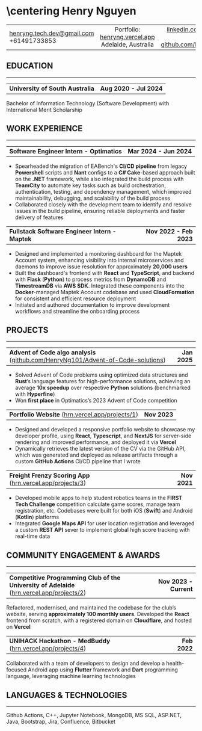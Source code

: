 # \centering Henry Nguyen

|     |  |   |
| :- | :-: | -: |
| henryng.tech.dev@gmail.com <br> +61491733853  | Portfolio: [henryng.vercel.app](https://henryng.vercel.app/about) <br> Adelaide, Australia | [linkedin.com/in/henry-nguyen0/](https://linkedin.com/in/henry-nguyen0/) <br> [github.com/HenryNg101](https://github.com/HenryNg101) |

## EDUCATION

---

|     |  |
| :-------- | -: |
| **University of South Australia** | **Aug 2020 - Jul 2024** |

Bachelor of Information Technology (Software Development) with International Merit Scholarship

## WORK EXPERIENCE

---

|     |  |
| :-------- | -: |
| **Software Engineer Intern - Optimatics** | **Mar 2024 - Jun 2024** |

- Spearheaded the migration of EABench's **CI/CD pipeline** from legacy **Powershell** scripts and **Nant** configs to a **C# Cake**-based approach built on the **.NET** framework, while also integrated the build process with **TeamCity** to automate key tasks such as build orchestration, authentication, testing, and dependency management, which improved maintainability, debugging, and scalability of the build process
- Collaborated closely with the development team to identify and resolve issues in the build pipeline, ensuring reliable deployments and faster delivery of features

|     |  |
| :-------- | -: |
| **Fullstack Software Engineer Intern - Maptek** | **Nov 2022 - Feb 2023** |

- Designed and implemented a monitoring dashboard for the Maptek Account system, enhancing visibility into internal microservices and daemons to improve issue resolution for approximately **20,000 users**
- Built the dashboard's frontend with **React** and **TypeScript**, and backend with **Flask** (**Python**) to process metrics from **DynamoDB** and **TimestreamDB** via **AWS SDK**. Integrated these components into the **Docker**-managed Maptek Account codebase and used **CloudFormation** for consistent and efficient resource deployment
- Initiated and authored documentation to improve development workflows and streamline the onboarding process

## PROJECTS

---

|     |  |
| :-------- | -: |
| **Advent of Code algo analysis** ([github.com/HenryNg101/Advent-of-Code-solutions](https://github.com/HenryNg101/Advent-of-Code-solutions)) | **Jan 2025**|

- Solved Advent of Code problems using optimized data structures and **Rust**’s language features for high-performance solutions, achieving an average **10x speedup** over respective **Python** solutions (benchmarked with **Hyperfine**)
- Won **first place** in Optimatics’s 2023 Advent of Code competition

|     |  |
| :-------- | -: |
| **Portfolio Website** ([hrn.vercel.app/projects/1](https://hrn.vercel.app/projects/1)) | **Nov 2023** |

- Designed and developed a responsive portfolio website to showcase my developer profile, using **React**, **Typescript**, and **NextJS** for server-side rendering and improved performance, and deployed it via **Vercel**
- Dynamically retrieves the latest version of the CV via the GitHub API, which was generated and deployed as release artifacts through a custom **GitHub Actions** CI/CD pipeline that I wrote

|     |  |
| :-------- | -: |
| **Freight Frenzy Scoring App** ([hrn.vercel.app/projects/3](https://hrn.vercel.app/projects/3)) | **Nov 2021** |

- Developed mobile apps to help student robotics teams in the **FIRST Tech Challenge** competition calculate game scores, manage team registration, etc. Codebases were built for both iOS (**Swift**) and Android (**Kotlin**) platforms
- Integrated **Google Maps API** for user location registration and leveraged a custom **REST API** sever to implement global high score tracking with real-time data

## COMMUNITY ENGAGEMENT & AWARDS

---

|     |  |
| :-------- | -: |
| **Competitive Programming Club of the University of Adelaide** ([hrn.vercel.app/projects/2](https://hrn.vercel.app/projects/2)) | **Nov 2023 - Current** |
Refactored, modernised, and maintained the codebase for the club’s website, serving **approximately 100 monthly users**. Developed the **React** frontend from scratch, with a registered domain on **Cloudflare**, and hosted on **Vercel**

|     |  |
| :-------- | -: |
| **UNIHACK Hackathon - MedBuddy** ([hrn.vercel.app/projects/4](https://hrn.vercel.app/projects/4)) | **Feb 2022** |
Collaborated with a team of developers to design and develop a health-focused Android app using **Flutter** framework and **Dart** programming language, leveraging machine learning technologies

## LANGUAGES & TECHNOLOGIES

---

Github Actions, C++, Jupyter Notebook, MongoDB, MS SQL, ASP.NET, Java, Bootstrap, Jira, Confluence, Bitbucket